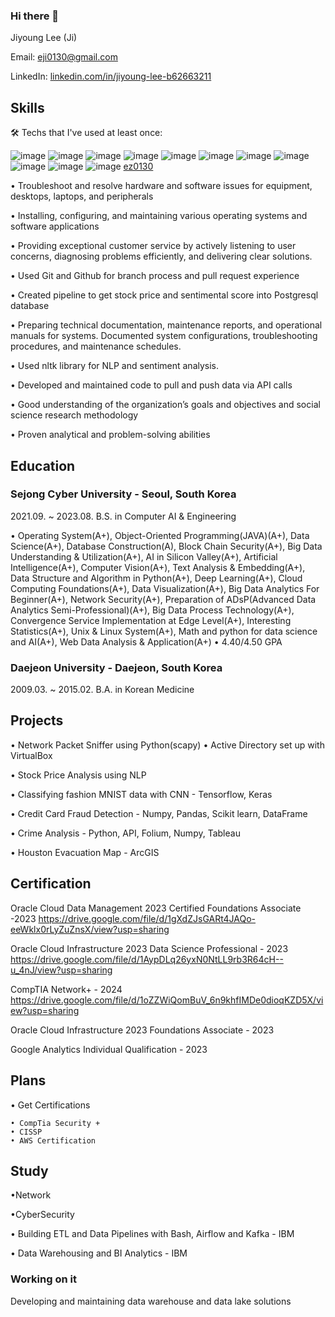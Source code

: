 ### Hi there 👋

<!--
**ez0130/ez0130** is a ✨ _special_ ✨ repository because its `README.md` (this file) appears on your GitHub profile.

Here are some ideas to get you started:

- 🔭 I’m currently working on ...
- 🌱 I’m currently learning ...
- 👯 I’m looking to collaborate on ...
- 🤔 I’m looking for help with ...
- 💬 Ask me about ...
- 📫 How to reach me: ...
- 😄 Pronouns: ...
- ⚡ Fun fact: ...
-->
Jiyoung Lee (Ji) 

Email: eji0130@gmail.com 

LinkedIn: [linkedin.com/in/jiyoung-lee-b62663211](https://www.linkedin.com/in/jiyoung-lee-b62663211/)



## Skills
🛠️ Techs that I've used at least once:

![image](https://github.com/ez0130/ez0130/assets/75259368/3fd8b832-1bb8-42dc-b5c1-7fb110dca73d)
![image](https://github.com/ez0130/ez0130/assets/75259368/a5c362bf-6644-4e33-892d-9b5cea9dbe23)
![image](https://github.com/ez0130/ez0130/assets/75259368/668979f1-3302-405b-85fe-67cf25fca9d0)
![image](https://github.com/ez0130/ez0130/assets/75259368/e2859e92-f4b6-4da2-bac5-d459776dc5fb)
![image](https://github.com/ez0130/ez0130/assets/75259368/ddf9931f-536b-40da-93ab-4eceda2bbf89)
![image](https://github.com/ez0130/ez0130/assets/75259368/c19d693f-9bfe-439e-98cc-73a16f3c6c02)
![image](https://github.com/ez0130/ez0130/assets/75259368/2a869e75-8409-423a-a1ad-c92256366cce)
![image](https://github.com/ez0130/ez0130/assets/75259368/2299f2bd-3718-48cc-a219-b698352076cf)
![image](https://github.com/ez0130/ez0130/assets/75259368/dfaa6cbb-7adf-4202-81f3-2f837aaabd44)
![image](https://github.com/ez0130/ez0130/assets/75259368/e40b6a08-0f13-4860-8ee7-d82e0c3562c7)
![image](https://github.com/ez0130/ez0130/assets/75259368/c51bf26d-2193-4535-a27d-15a0658b8744)
[ ez0130
](https://leetcode.com/ez0130)


•	Troubleshoot and resolve hardware and software issues for equipment, desktops, laptops, and peripherals

•	Installing, configuring, and maintaining various operating systems and software applications

•	Providing exceptional customer service by actively listening to user concerns, diagnosing problems efficiently, and delivering clear solutions.

•	Used Git and Github for branch process and pull request experience

•	Created pipeline to get stock price and sentimental score into Postgresql database

•	 Preparing technical documentation, maintenance reports, and operational manuals for systems. Documented system configurations, troubleshooting procedures, and maintenance schedules.

•	 Used nltk library for NLP and sentiment analysis. 

•   Developed and maintained code to pull and push data via API calls

•	Good understanding of the organization’s goals and objectives and social science research methodology

•	Proven analytical and problem-solving abilities

## Education

### Sejong Cyber University  - Seoul, South Korea
2021.09. ~ 2023.08.
B.S. in Computer AI & Engineering

• Operating System(A+), Object-Oriented Programming(JAVA)(A+), Data Science(A+), Database Construction(A), Block Chain Security(A+), Big Data Understanding & Utilization(A+), AI in Silicon Valley(A+), Artificial Intelligence(A+), Computer Vision(A+), Text Analysis & Embedding(A+), Data Structure and Algorithm in Python(A+), Deep Learning(A+), Cloud Computing Foundations(A+), Data Visualization(A+), Big Data Analytics For Beginner(A+), Network Security(A+), Preparation of ADsP(Advanced Data Analytics Semi-Professional)(A+), Big Data Process Technology(A+), Convergence Service Implementation at Edge Level(A+), Interesting Statistics(A+), Unix & Linux System(A+), Math and python for data science and AI(A+), Web Data Analysis & Application(A+)
• 4.40/4.50 GPA

### Daejeon University - Daejeon, South Korea
2009.03. ~ 2015.02.
B.A. in Korean Medicine



## Projects
• Network Packet Sniffer using Python(scapy)
• Active Directory set up with VirtualBox

• Stock Price Analysis using NLP

• Classifying fashion MNIST data with CNN - Tensorflow, Keras

• Credit Card Fraud Detection - Numpy, Pandas, Scikit learn,  DataFrame

• Crime Analysis - Python, API, Folium, Numpy, Tableau

• Houston Evacuation Map - ArcGIS

## Certification
Oracle Cloud Data Management 2023 Certified Foundations Associate -2023 
https://drive.google.com/file/d/1gXdZJsGARt4JAQo-eeWklx0rLyZuZnsX/view?usp=sharing

Oracle Cloud Infrastructure 2023 Data Science Professional - 2023
https://drive.google.com/file/d/1AypDLq26yxN0NtLL9rb3R64cH--u_4nJ/view?usp=sharing

CompTIA Network+ - 2024
https://drive.google.com/file/d/1oZZWiQomBuV_6n9khfIMDe0dioqKZD5X/view?usp=sharing

Oracle Cloud Infrastructure 2023 Foundations Associate - 2023

Google Analytics Individual Qualification - 2023



## Plans

• Get Certifications

    • CompTia Security +
    • CISSP
    • AWS Certification
 

## Study

•Network

•CyberSecurity


• Building ETL and Data Pipelines with Bash, Airflow and Kafka - IBM

• Data Warehousing and BI Analytics - IBM

### Working on it 

Developing and maintaining data warehouse and data lake solutions

